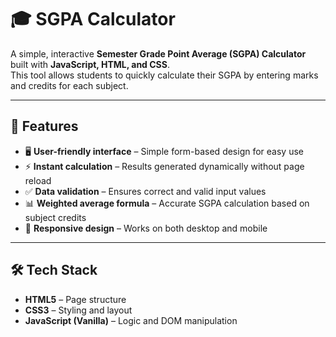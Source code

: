 # 🎓 SGPA Calculator

A simple, interactive **Semester Grade Point Average (SGPA) Calculator** built with **JavaScript, HTML, and CSS**.  
This tool allows students to quickly calculate their SGPA by entering marks and credits for each subject.

---

## 🚀 Features

- 🖥 **User-friendly interface** – Simple form-based design for easy use  
- ⚡ **Instant calculation** – Results generated dynamically without page reload  
- ✅ **Data validation** – Ensures correct and valid input values  
- 📊 **Weighted average formula** – Accurate SGPA calculation based on subject credits  
- 📱 **Responsive design** – Works on both desktop and mobile




---

## 🛠 Tech Stack

- **HTML5** – Page structure  
- **CSS3** – Styling and layout  
- **JavaScript (Vanilla)** – Logic and DOM manipulation



